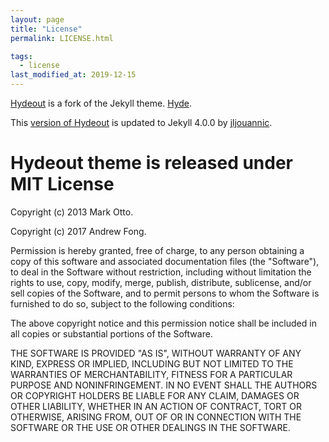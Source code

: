 ```yaml
---
layout: page
title: "License"
permalink: LICENSE.html

tags:
  - license
last_modified_at: 2019-12-15
---
```


[Hydeout](https://github.com/fongandrew/hydeout) is a fork of the Jekyll theme. [Hyde](https://github.com/poole/hyde).

This [version of Hydeout](https://github.com/jljouannic/hydeout) is updated to Jekyll 4.0.0 by [jljouannic](https://github.com/jljouannic).

# Hydeout theme is released under MIT License

Copyright (c) 2013 Mark Otto.

Copyright (c) 2017 Andrew Fong.

Permission is hereby granted, free of charge, to any person obtaining a copy of this software and associated documentation files (the "Software"), to deal in the Software without restriction, including without limitation the rights to use, copy, modify, merge, publish, distribute, sublicense, and/or sell copies of the Software, and to permit persons to whom the Software is furnished to do so, subject to the following conditions:

The above copyright notice and this permission notice shall be included in all copies or substantial portions of the Software.

THE SOFTWARE IS PROVIDED "AS IS", WITHOUT WARRANTY OF ANY KIND, EXPRESS OR IMPLIED, INCLUDING BUT NOT LIMITED TO THE WARRANTIES OF MERCHANTABILITY, FITNESS FOR A PARTICULAR PURPOSE AND NONINFRINGEMENT. IN NO EVENT SHALL THE AUTHORS OR COPYRIGHT HOLDERS BE LIABLE FOR ANY CLAIM, DAMAGES OR OTHER LIABILITY, WHETHER IN AN ACTION OF CONTRACT, TORT OR OTHERWISE, ARISING FROM, OUT OF OR IN CONNECTION WITH THE SOFTWARE OR THE USE OR OTHER DEALINGS IN THE SOFTWARE.